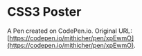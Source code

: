 # CSS3 Poster

A Pen created on CodePen.io. Original URL: [https://codepen.io/mithicher/pen/xpEwmO](https://codepen.io/mithicher/pen/xpEwmO).

